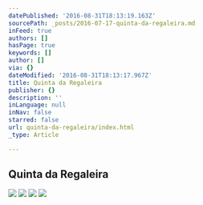 ```yaml
---
datePublished: '2016-08-31T18:13:19.163Z'
sourcePath: _posts/2016-07-17-quinta-da-regaleira.md
inFeed: true
authors: []
hasPage: true
keywords: []
author: []
via: {}
dateModified: '2016-08-31T18:13:17.967Z'
title: Quinta da Regaleira
publisher: {}
description: ''
inLanguage: null
inNav: false
starred: false
url: quinta-da-regaleira/index.html
_type: Article

---
```

## Quinta da Regaleira
![](https://the-grid-user-content.s3-us-west-2.amazonaws.com/3b5a12e6-7ff7-4a95-a36b-a081d89ef7b5.jpg)
![](https://s3-us-west-2.amazonaws.com/the-grid-img/p/49b81de458e1b6c107349f07c2b52b14cca6c39a.jpg)
![](https://s3-us-west-2.amazonaws.com/the-grid-img/p/19ef454d32747f444e713e97d440c10eb8338db9.jpg)
![](https://s3-us-west-2.amazonaws.com/the-grid-img/p/23f81ddd774ecb6e540303e25c9ee9d9e2cac505.jpg)